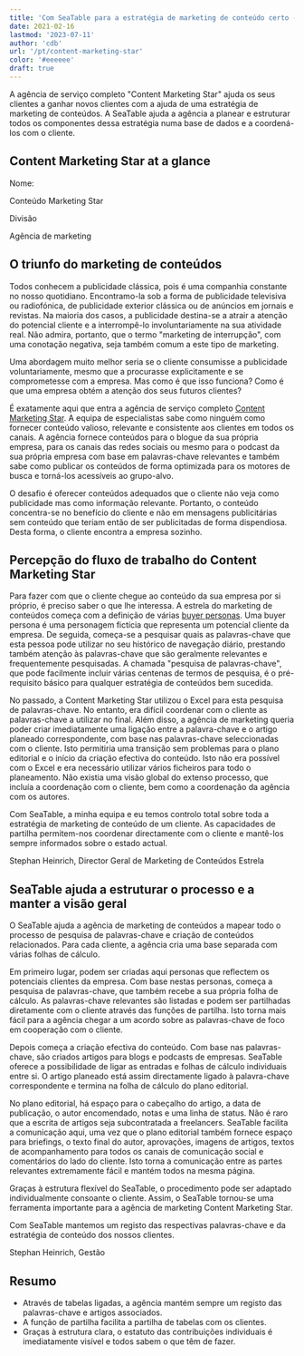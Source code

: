 ```yaml
---
title: 'Com SeaTable para a estratégia de marketing de conteúdo certo - SeaTable'
date: 2021-02-16
lastmod: '2023-07-11'
author: 'cdb'
url: '/pt/content-marketing-star'
color: '#eeeeee'
draft: true
---
```


A agência de serviço completo "Content Marketing Star" ajuda os seus clientes a ganhar novos clientes com a ajuda de uma estratégia de marketing de conteúdos. A SeaTable ajuda a agência a planear e estruturar todos os componentes dessa estratégia numa base de dados e a coordená-los com o cliente.

## Content Marketing Star at a glance

Nome:

Conteúdo Marketing Star

Divisão

Agência de marketing

## O triunfo do marketing de conteúdos

Todos conhecem a publicidade clássica, pois é uma companhia constante no nosso quotidiano. Encontramo-la sob a forma de publicidade televisiva ou radiofónica, de publicidade exterior clássica ou de anúncios em jornais e revistas. Na maioria dos casos, a publicidade destina-se a atrair a atenção do potencial cliente e a interrompê-lo involuntariamente na sua atividade real. Não admira, portanto, que o termo "marketing de interrupção", com uma conotação negativa, seja também comum a este tipo de marketing.

Uma abordagem muito melhor seria se o cliente consumisse a publicidade voluntariamente, mesmo que a procurasse explicitamente e se comprometesse com a empresa. Mas como é que isso funciona? Como é que uma empresa obtém a atenção dos seus futuros clientes?

É exatamente aqui que entra a agência de serviço completo [Content Marketing Star](https://content-marketing-star.de). A equipa de especialistas sabe como ninguém como fornecer conteúdo valioso, relevante e consistente aos clientes em todos os canais. A agência fornece conteúdos para o blogue da sua própria empresa, para os canais das redes sociais ou mesmo para o podcast da sua própria empresa com base em palavras-chave relevantes e também sabe como publicar os conteúdos de forma optimizada para os motores de busca e torná-los acessíveis ao grupo-alvo.

O desafio é oferecer conteúdos adequados que o cliente não veja como publicidade mas como informação relevante. Portanto, o conteúdo concentra-se no benefício do cliente e não em mensagens publicitárias sem conteúdo que teriam então de ser publicitadas de forma dispendiosa. Desta forma, o cliente encontra a empresa sozinho.

## Percepção do fluxo de trabalho do Content Marketing Star

Para fazer com que o cliente chegue ao conteúdo da sua empresa por si próprio, é preciso saber o que lhe interessa. A estrela do marketing de conteúdos começa com a definição de várias [buyer personas](https://blog.hubspot.de/marketing/was-ist-der-unterschied-zwischen-zielgruppen-und-buyer-personas). Uma buyer persona é uma personagem fictícia que representa um potencial cliente da empresa. De seguida, começa-se a pesquisar quais as palavras-chave que esta pessoa pode utilizar no seu histórico de navegação diário, prestando também atenção às palavras-chave que são geralmente relevantes e frequentemente pesquisadas. A chamada "pesquisa de palavras-chave", que pode facilmente incluir várias centenas de termos de pesquisa, é o pré-requisito básico para qualquer estratégia de conteúdos bem sucedida.

No passado, a Content Marketing Star utilizou o Excel para esta pesquisa de palavras-chave. No entanto, era difícil coordenar com o cliente as palavras-chave a utilizar no final. Além disso, a agência de marketing queria poder criar imediatamente uma ligação entre a palavra-chave e o artigo planeado correspondente, com base nas palavras-chave seleccionadas com o cliente. Isto permitiria uma transição sem problemas para o plano editorial e o início da criação efectiva do conteúdo. Isto não era possível com o Excel e era necessário utilizar vários ficheiros para todo o planeamento. Não existia uma visão global do extenso processo, que incluía a coordenação com o cliente, bem como a coordenação da agência com os autores.

Com SeaTable, a minha equipa e eu temos controlo total sobre toda a estratégia de marketing de conteúdo de um cliente. As capacidades de partilha permitem-nos coordenar directamente com o cliente e mantê-los sempre informados sobre o estado actual.

Stephan Heinrich, Director Geral de Marketing de Conteúdos Estrela

## SeaTable ajuda a estruturar o processo e a manter a visão geral

O SeaTable ajuda a agência de marketing de conteúdos a mapear todo o processo de pesquisa de palavras-chave e criação de conteúdos relacionados. Para cada cliente, a agência cria uma base separada com várias folhas de cálculo.

Em primeiro lugar, podem ser criadas aqui personas que reflectem os potenciais clientes da empresa. Com base nestas personas, começa a pesquisa de palavras-chave, que também recebe a sua própria folha de cálculo. As palavras-chave relevantes são listadas e podem ser partilhadas diretamente com o cliente através das funções de partilha. Isto torna mais fácil para a agência chegar a um acordo sobre as palavras-chave de foco em cooperação com o cliente.

Depois começa a criação efectiva do conteúdo. Com base nas palavras-chave, são criados artigos para blogs e podcasts de empresas. SeaTable oferece a possibilidade de ligar as entradas e folhas de cálculo individuais entre si. O artigo planeado está assim directamente ligado à palavra-chave correspondente e termina na folha de cálculo do plano editorial.

No plano editorial, há espaço para o cabeçalho do artigo, a data de publicação, o autor encomendado, notas e uma linha de status. Não é raro que a escrita de artigos seja subcontratada a freelancers. SeaTable facilita a comunicação aqui, uma vez que o plano editorial também fornece espaço para briefings, o texto final do autor, aprovações, imagens de artigos, textos de acompanhamento para todos os canais de comunicação social e comentários do lado do cliente. Isto torna a comunicação entre as partes relevantes extremamente fácil e mantém todos na mesma página.

Graças à estrutura flexível do SeaTable, o procedimento pode ser adaptado individualmente consoante o cliente. Assim, o SeaTable tornou-se uma ferramenta importante para a agência de marketing Content Marketing Star.

Com SeaTable mantemos um registo das respectivas palavras-chave e da estratégia de conteúdo dos nossos clientes.

Stephan Heinrich, Gestão

## Resumo

- Através de tabelas ligadas, a agência mantém sempre um registo das palavras-chave e artigos associados.
- A função de partilha facilita a partilha de tabelas com os clientes.
- Graças à estrutura clara, o estatuto das contribuições individuais é imediatamente visível e todos sabem o que têm de fazer.
